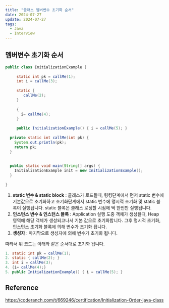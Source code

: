 ```yaml
---
title: "클래스 멤버변수 초기화 순서"
date: 2024-07-27
update: 2024-07-27
tags:
  - Java
  - Interview
---
```

## 멤버변수 초기화 순서

```java
public class InitializationExample {
     
     static int pk = callMe(1);
     int i = callMe(3);
   
     static {
        callMe(2);
     }
  
     {
       i= callMe(4); 
     }
 
     public InitializationExample() { i = callMe(5); }
   
  private static int callMe(int pk) {
    System.out.println(pk);
    return pk;
  }
   
 
  public static void main(String[] args) {
    InitializationExample init = new InitializationExample();
  }
  
}
```

1. **static 변수 & static block** : 클래스가 로드될때, 링킹단계에서 먼저 static 변수에 기본값으로 초기화하고 초기화단계에서 static 변수에 명시적 초기화 및 static 블록이 실행됩니다. static 블록은 클래스 로딩할 시점에
딱 한번만 실행됩니다.
2. **인스턴스 변수 & 인스턴스 블록** : Application 실행 도중 객체가 생성될때, Heap 영역에 해당 객체가 생성되고나서 기본 값으로 초기화합니다. 그후 명시적 초기화, 인스턴스 초기화 블록에 의해 변수가 초기화 됩니다.
3. **생성자** : 마지막으로 생성자에 의해 변수가 초기화 됩니다.

따라서 위 코드는 아래와 같은 순서대로 초기화 됩니다.

```java
1. static int pk = callMe(1); 
2. static { callMe(2); }
3. int i = callMe(3);
4. {i= callMe(4);}
5. public InitializationExample() { i = callMe(5); }
```

## Reference

https://coderanch.com/t/669246/certification/Initialization-Order-java-class

